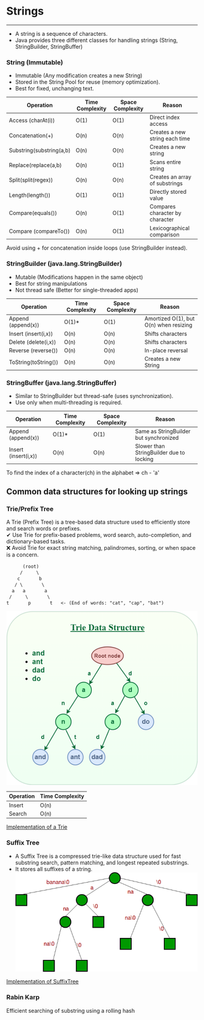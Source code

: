 # Strings
---
- A string is a sequence of characters.
- Java provides three different classes for handling strings (String, StringBuilder, StringBuffer)

### String (Immutable)
- Immutable (Any modification creates a new String)
- Stored in the String Pool for reuse (memory optimization). 
- Best for fixed, unchanging text.

| Operation                | Time Complexity    | Space Complexity | Reason                                                                        |
|--------------------------|--------------------|------------------|-------------------------------------------------------------------------------|
| Access (charAt(i))       | O(1)               | O(1)             | Direct index access                                                           |
| Concatenation(+)         | O(n)               | O(n)             | Creates a new string each time                                                |
| Substring(substring(a,b) | O(n)               | O(n)             | Creates a new string                                                          |
| Replace(replace(a,b)     | O(n)               | O(1)             | Scans entire string                                                           | 
| Split(split(regex))      | O(n)               | O(n)             | Creates an array of substrings                                                |
| Length(length())         | O(1)               | O(1)             | Directly stored value                                                         |
| Compare(equals())        | O(n)               | O(1)             | Compares character by character                                               |
| Compare (compareTo())    | O(n)               | O(1)             | Lexicographical comparison                                                    |

Avoid using + for concatenation inside loops (use StringBuilder instead).

### StringBuilder (java.lang.StringBuilder)
- Mutable (Modifications happen in the same object)
- Best for string manipulations
- Not thread safe (Better for single-threaded apps)


| Operation            | Time Complexity | Space Complexity | Reason                                 |
|----------------------|-----------------|------------------|----------------------------------------|
| Append (append(x))   | O(1)*           | O(1)             | Amortized O(1), but O(n) when resizing |
| Insert (insert(i,x)) | O(n)            | O(n)             | Shifts characters                      |
| Delete (delete(i,x)) | O(n)            | O(n)             | Shifts characters                      |
| Reverse (reverse())  | O(n)            | O(n)             | In-place reversal                      | 
| ToString(toString()) | O(n)            | O(n)             | Creates a new String                   |

### StringBuffer (java.lang.StringBuffer)
- Similar to StringBuilder but thread-safe (uses synchronization). 
- Use only when multi-threading is required.

| Operation            | Time Complexity | Space Complexity | Reason                                   |
|----------------------|-----------------|------------------|------------------------------------------|
| Append (append(x))   | O(1)*           | O(1)             | Same as StringBuilder but synchronized   |
| Insert (insert(i,x)) | O(n)            | O(n)             | Slower than StringBuilder due to locking |

To find the index of a character(ch) in the alphabet => ch - 'a'
## Common data structures for looking up strings

### Trie/Prefix Tree
A Trie (Prefix Tree) is a tree-based data structure used to efficiently store and search words or prefixes.  
✔ Use Trie for prefix-based problems, word search, auto-completion, and dictionary-based tasks.  
❌ Avoid Trie for exact string matching, palindromes, sorting, or when space is a concern.

          (root)
         /     \
        c       b
       / \       \
      a   a       a
     /     \       \
    t       p       t   <- (End of words: "cat", "cap", "bat") 
![img.png](img.png)  

| Operation | Time Complexity |
|-----------|-----------------|
| Insert    | O(n)            | 
| Search    | O(n)            |


[Implementation of a Trie](Trie.java)  

### Suffix Tree
- A Suffix Tree is a compressed trie-like data structure used for fast substring search, pattern matching, and longest repeated substrings.
- It stores all suffixes of a string.
![img_1.png](img_1.png)

[Implementation of SuffixTree](SuffixTree.java)

### Rabin Karp 
Efficient searching of substring using a rolling hash
